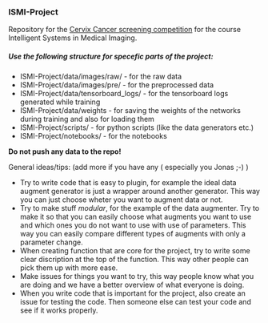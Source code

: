 ### ISMI-Project                                                                  
Repository for the [Cervix Cancer screening
competition](https://www.kaggle.com/c/intel-mobileodt-cervical-cancer-screening)
for the course Intelligent Systems in Medical Imaging.


##### Use the following structure for specefic parts of the project:                  

* ISMI-Project/data/images/raw/ - for the raw data 
* ISMI-Project/data/images/pre/ - for the preprocessed data  
* ISMI-Project/data/tensorboard_logs/ - for the tensorboard logs generated while training
* ISMI-Project/data/weights - for saving the weights of the networks during training and also for loading them
* ISMI-Project/scripts/ - for python scripts (like the data generators etc.)                   
* ISMI-Project/notebooks/ - for the notebooks

**Do not push any data to the repo!**

General ideas/tips: (add more if you have any ( especially you Jonas ;-) )

* Try to write code that is easy to plugin, for example the ideal data augment
generator is just a wrapper around another generator. This way you can just
choose wheter you want to augment data or not.
* Try to make stuff _modular_, for the example of the data augmenter. Try to
make it so that you can easily choose what augments you want to use and which
ones you do not want to use with use of parameters. This way you can easily
compare different types of augments with only a parameter change.
* When creating function that are core for the project, try to write some clear
discription at the top of the function. This way other people can pick them
up with more ease. 
* Make issues for things you want to try, this way people know what you are
doing and we have a better overview of what everyone is doing. 
* When you write code that is important for the project, also create an issue
for testing the code. Then someone else can test your code and see if it
works properly.
